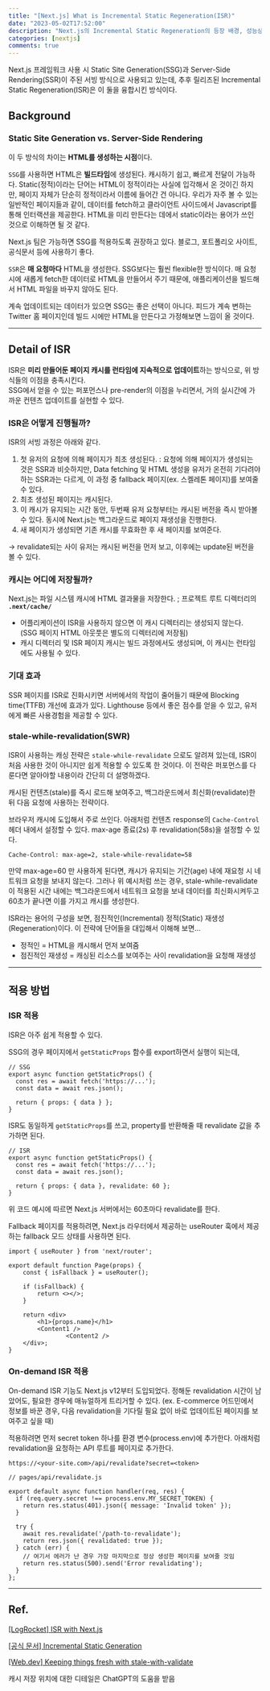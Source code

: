 ```yaml
---
title: "[Next.js] What is Incremental Static Regeneration(ISR)"
date: "2023-05-02T17:52:00"
description: "Next.js의 Incremental Static Regeneration의 등장 배경, 성능상 이점, 사용법에 대해서 알아보았다."
categories: [nextjs]
comments: true
---
```


Next.js 프레임워크 사용 시 Static Site Generation(SSG)과 Server-Side Rendering(SSR)이 주된 서빙 방식으로 사용되고 있는데, 추후 릴리즈된 Incremental Static Regeneration(ISR)은 이 둘을 융합시킨 방식이다.

## Background

### Static Site Generation vs. Server-Side Rendering

이 두 방식의 차이는 **HTML를 생성하는 시점**이다.

`SSG`를 사용하면 HTML은 **빌드타임**에 생성된다. 캐시하기 쉽고, 빠르게 전달이 가능하다. Static(정적)이라는 단어는 HTML이 정적이라는 사실에 입각해서 온 것이긴 하지만, 페이지 자체가 단순히 정적이라서 이름에 들어간 건 아니다. 우리가 자주 볼 수 있는 일반적인 페이지들과 같이, 데이터를 fetch하고 클라이언트 사이드에서 Javascript를 통해 인터랙션을 제공한다. HTML을 미리 만든다는 데에서 static이라는 용어가 쓰인 것으로 이해하면 될 것 같다. 

Next.js 팀은 가능하면 SSG를 적용하도록 권장하고 있다. 블로그, 포트폴리오 사이트, 공식문서 등에 사용하기 좋다.

`SSR`은 **매 요청마다** HTML을 생성한다. SSG보다는 훨씬 flexible한 방식이다. 매 요청 시에 새롭게 fetch한 데이터로 HTML을 만들어서 주기 때문에, 애플리케이션을 빌드해서 HTML 파일을 바꾸지 않아도 된다.

계속 업데이트되는 데이터가 있으면 SSG는 좋은 선택이 아니다. 피드가 계속 변하는 Twitter 홈 페이지인데 빌드 시에만 HTML을 만든다고 가정해보면 느낌이 올 것이다.

---

## Detail of ISR

ISR은 **미리 만들어둔 페이지 캐시를 런타임에 지속적으로 업데이트**하는 방식으로, 위 방식들의 이점을 충족시킨다.
<br>
SSG에서 얻을 수 있는 퍼포먼스나 pre-render의 이점을 누리면서, 거의 실시간에 가까운 컨텐츠 업데이트를 실현할 수 있다.

### ISR은 어떻게 진행될까?

ISR의 서빙 과정은 아래와 같다.

1. 첫 유저의 요청에 의해 페이지가 최초 생성된다. 
: 요청에 의해 페이지가 생성되는 것은 SSR과 비슷하지만, Data fetching 및 HTML 생성을 유저가 온전히 기다려야하는 SSR과는 다르게, 이 과정 중 fallback 페이지(ex. 스켈레톤 페이지)를 보여줄 수 있다.
2. 최초 생성된 페이지는 캐시된다.
3. 이 캐시가 유지되는 시간 동안, 두번째 유저 요청부터는 캐시된 버전을 즉시 받아볼 수 있다. 동시에 Next.js는 백그라운드로 페이지 재생성을 진행한다.
4. 새 페이지가 생성되면 기존 캐시를 무효화한 후 새 페이지를 보여준다.

→ revalidate되는 사이 유저는 캐시된 버전을 먼저 보고, 이후에는 update된 버전을 볼 수 있다.

### 캐시는 어디에 저장될까?

Next.js는 파일 시스템 캐시에 HTML 결과물을 저장한다. ; 프로젝트 루트 디렉터리의 **`.next/cache/`**

- 어플리케이션이 ISR을 사용하지 않으면 이 캐시 디렉터리는 생성되지 않는다. (SSG 페이지 HTML 아웃풋은 별도의 디렉터리에 저장됨)
- 캐시 디렉터리 및 ISR 페이지 캐시는 빌드 과정에서도 생성되며, 이 캐시는 런타임에도 사용될 수 있다.

### 기대 효과

SSR 페이지를 ISR로 진화시키면 서버에서의 작업이 줄어들기 때문에 Blocking time(TTFB) 개선에 효과가 있다. Lighthouse 등에서 좋은 점수를 얻을 수 있고, 유저에게 빠른 사용경험을 제공할 수 있다.

### stale-while-revalidation(SWR)

ISR이 사용하는 캐싱 전략은 `stale-while-revalidate` 으로도 알려져 있는데, ISR이 처음 사용한 것이 아니지만 쉽게 적용할 수 있도록 한 것이다. 이 전략은 퍼포먼스를 다룬다면 알아야할 내용이라 간단히 더 설명하겠다.

캐시된 컨텐츠(stale)를 즉시 로드해 보여주고, 백그라운드에서 최신화(revalidate)한 뒤 다음 요청에 사용하는 전략이다.

브라우저 캐시에 도입해서 주로 쓰인다. 아래처럼 컨텐츠 response의 `Cache-Control` 헤더 내에서 설정할 수 있다. max-age 종료(2s) 후 revalidation(58s)을 설정할 수 있다.

```
Cache-Control: max-age=2, stale-while-revalidate=58
```

만약 max-age=60 만 사용하게 된다면, 캐시가 유지되는 기간(age) 내에 재요청 시 네트워크 요청을 보내지 않는다. 그러나 위 예시처럼 쓰는 경우, stale-while-revalidate이 적용된 시간 내에는 백그라운드에서 네트워크 요청을 보내 데이터를 최신화시켜두고 60초가 끝나면 이를 가지고 캐시를 생성한다.

ISR라는 용어의 구성을 보면, 점진적인(Incremental) 정적(Static) 재생성(Regeneration)이다. 이 전략에 단어들을 대입해서 이해해 보면…

- 정적인 = HTML을 캐시해서 먼저 보여줌
- 점진적인 재생성 = 캐싱된 리소스를 보여주는 사이 revalidation을 요청해 재생성

---

## 적용 방법

### ISR 적용

ISR은 아주 쉽게 적용할 수 있다. 

SSG의 경우 페이지에서 `getStaticProps` 함수를 export하면서 실행이 되는데,

```tsx
// SSG
export async function getStaticProps() {
  const res = await fetch('https://...');
  const data = await res.json();

  return { props: { data } };
}
```

ISR도 동일하게 `getStaticProps`를 쓰고, property를 반환해줄 때 revalidate 값을 추가하면 된다.

```tsx
// ISR
export async function getStaticProps() {
  const res = await fetch('https://...');
  const data = await res.json();

  return { props: { data }, revalidate: 60 };
}
```

위 코드 예시에 따르면 Next.js 서버에서는 60초마다 revalidate를 한다.

Fallback 페이지를 적용하려면, Next.js 라우터에서 제공하는 useRouter 훅에서 제공하는 fallback 모드 상태를 사용하면 된다.

```tsx
import { useRouter } from 'next/router';

export default function Page(props) {
    const { isFallback } = useRouter();

    if (isFallback) {
        return <></>;
    }

    return <div>
        <h1>{props.name}</h1>
        <Content1 />
				<Content2 />
    </div>;
}
```

### On-demand ISR 적용

On-demand ISR 기능도 Next.js v12부터 도입되었다. 정해둔 revalidation 시간이 남았어도, 필요한 경우에 매뉴얼하게 트리거할 수 있다. (ex. E-commerce 어드민에서 정보를 바꾼 경우, 다음 revalidation을 기다릴 필요 없이 바로 업데이트된 페이지를 보여주고 싶을 때)

적용하려면 먼저 secret token 하나를 환경 변수(process.env)에 추가한다. 아래처럼 revalidation을 요청하는 API 루트를 페이지로 추가한다.

```
https://<your-site.com>/api/revalidate?secret=<token>
```

```tsx
// pages/api/revalidate.js

export default async function handler(req, res) {
  if (req.query.secret !== process.env.MY_SECRET_TOKEN) {
    return res.status(401).json({ message: 'Invalid token' });
  }

  try {
    await res.revalidate('/path-to-revalidate');
    return res.json({ revalidated: true });
  } catch (err) {
    // 여기서 에러가 난 경우 가장 마지막으로 정상 생성한 페이지를 보여줄 것임
    return res.status(500).send('Error revalidating');
  }
};
```

---

## Ref.

[[LogRocket] ISR with Next.js](https://blog.logrocket.com/incremental-static-regeneration-next-js/)

[[공식 문서] Incremental Static Generation](https://nextjs.org/docs/basic-features/data-fetching/incremental-static-regeneration)

[[Web.dev] Keeping things fresh with stale-with-validate](https://web.dev/stale-while-revalidate/)

캐시 저장 위치에 대한 디테일은 ChatGPT의 도움을 받음